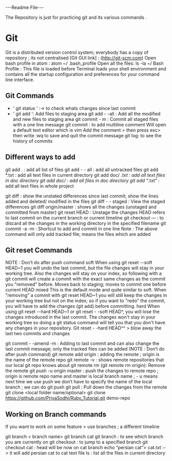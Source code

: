 ---Readme File---

The Repository is just for practicing git and its various commands  .



# Git

Git is a distributed version control system; everybody has a copy of repository ; its not centralised 
[Git GUI link] : (http://git-scm.com)
Open bash profile in atom : atom ~/ .bash_profile
Open all the files:  ls -la ~/
Bash Profile : This file is loaded before Terminal loads your shell environment and contains all the startup configuration and preferences for your command line interface.


## Git Commands
- ' git status ' :-> to check whats changes since last commit
-  ' git add <file name> <file name> ': Add files to staging area
git add - -all : Add all the modified and new files to staging area
git commit - m : Commit all staged files with a one line message
git commit : to add multiline comment
Will open a default text editor which is vim 
Add the comment > then press esc> then write :wq to save and quit the commit message
git log: to see the history of commits 

## Different ways to add
git add <list of files>. : add all list of files
git add - - all : add all untracked files 
git add *.txt : add all text files in current directory
git add doc/ *.txt : add all text files in doc directory
git add doc/ : add all files in doc directory
git add “*.txt” : add all text files in whole project

git diff  : show the unstated differences since last commit; show the lines added and deleted/ modified in the files 
git diff - - staged : View the staged differences 
git diff origin/master : shows all the changes (unstaged and committed from master)
git reset HEAD <filename> : Unstage the changes
HEAD refers to last commit on the current branch or current timeline 
git checkout — <filename> : to discard all the changes in the working directory in the specified filename
git commit -a -m <commit message> : Shortcut to add and commit in one line 
Note : The above command will only add tracked file; means the files which are added 

## Git reset Commands  
NOTE : Don’t do after push command
soft
When using git reset --soft HEAD~1 you will undo the last commit, but the file changes will stay in your working tree. Also the changes will stay on your index, so following with a git commit will create a commit with the exact same changes as the commit you "removed" before. Moves back to staging; moves to commit one before current HEAD
mixed
This is the default mode and quite similar to soft. When "removing" a commit with git reset HEAD~1 you will still keep the changes in your working tree but not on the index; so if you want to "redo" the commit, you will have to add the changes (git add) before committing.
hard
When using git reset --hard HEAD~1  or git reset - -soft HEAD^, you will lose the changes introduced in the last commit. The changes won't stay in your working tree so doing a git status command will tell you that you don't have any changes in your repository.
Git reset - -hard HEAD^^ > blow away the last two commits and changes

git commit - -amend -m <Commit message> : Adding to last commit and can also change the last commit message; only the tracked files can be added (NOTE : Don’t do after push command)
git remote add origin <url of git hub repo> : adding the remote ; origin is the name of the remote repo
git remote -v : shows remote repositories that our local git repo knows about 
git remote rm <remote name > (git remote rm origin): Remove the remote 
git push -u origin master : push the changes to remote repo ; origin is remote repo name and master is local branch name ; - u means next time we use push we don’t have to specify the name of the local branch ; we can do git push 
git pull : Pull down the changes from the remote 
git clone <remote repo url> <local folder name/optional>
git clone https://github.com/PriyaSodhi/Ruby_Tutorial.git demo-repo 


## Working on Branch commands 

If you want to work on some feature > use branches ; a different timeline 

git branch < branch name> 
git branch cat
git branch : to see which branch you are currently on 
git checkout <branch name >: to jump to a specified branch
git checkout cat : head will be now on cat branch 
echo “persian cat”> cat.txt :-> it will add persian cat to cat text file 
ls : list all the files in current directory 



